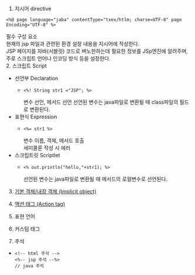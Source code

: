 1. 지시어 directive
```
<%@ page language="jaba" contentType="txex/htlm; charse=UTF-8" page Encoding="UTF-8" %>
```
필수 구성 요소<br>
현재의 jsp 파일과 관련된 환경 설정 내용을 지시어에 작성한다.<br>
JSP 페이지를 자바(서블릿) 코드로 벼노한하는데 필요한 정보를 JSp엔진에 알려주며, 주로 스크립트 언어나 인코딩 방식 등을 설정한다.<br>
2. 스크립트 Script
  - 선언부 Declaration
    - ```
      <%! String str1 ="JSP"; %>
      ```
      변수 선언, 메서드 선언
      선언된 변수는 java파일로 변환될 때 class파일의 필드로 변환된다.
  - 표현식 Expression
    - ```
      <%= str1 %>
      ```
      변수 이름, 객체, 메서드 호출<br>
      세미콜론 작성 시 에러
  - 스크립트릿 Scriptlet
    - ```
      <% out.println("hello,"+str1); %>
      ```
      선언된 변수는 java파일로 변환될 때 메서드의 로컬변수로 선언된다.
      
3. <a href="https://github.com/kimnari1073/study_language/blob/main/JSP/%EB%82%B4%EC%9E%A5%20%EA%B0%9D%EC%B2%B4.md" target="_blank">기본 객체/내장 객체 (Implicit object)</a>

4. <a href="https://github.com/kimnari1073/study_language/blob/main/JSP/action%20tag.md" target="_blank">액션 태그 (Action tag)</a>
5. 표현 언어
6. 커스텀 태그
7. 주석
  - ```
    <!-- html 주석 -->
    <%-- jsp 주석 --%>
    // java 주석
